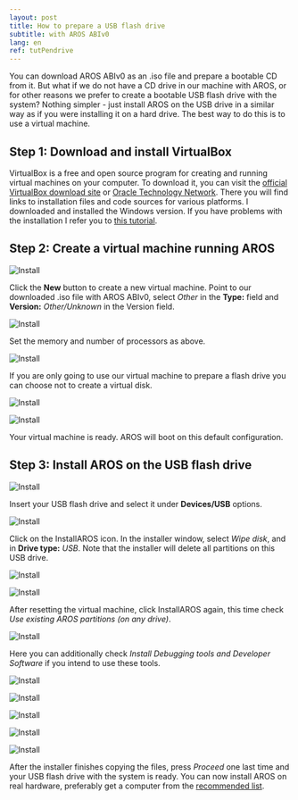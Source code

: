 ```yaml
---
layout: post
title: How to prepare a USB flash drive
subtitle: with AROS ABIv0
lang: en
ref: tutPendrive
---
```


You can download AROS ABIv0 as an .iso file and prepare a bootable CD from it. But what if we do not have a CD drive in our machine with AROS, or for other reasons we prefer to create a bootable USB flash drive with the system? Nothing simpler - just install AROS on the USB drive in a similar way as if you were installing it on a hard drive. The best way to do this is to use a virtual machine.

## Step 1: Download and install VirtualBox

VirtualBox is a free and open source program for creating and running virtual machines on your computer. To download it, you can visit the [official VirtualBox download site](https://www.virtualbox.org/wiki/Downloads) or [Oracle Technology Network](https://www.oracle.com/virtualization/technologies/vm/downloads/virtualbox-downloads.html). There you will find links to installation files and code sources for various platforms. I downloaded and installed the Windows version. If you have problems with the installation I refer you to [this tutorial](https://itsfoss.com/install-virtualbox-windows/).

## Step 2: Create a virtual machine running AROS

![Install](/assets/img/pend2__.jpg)

Click the **New** button to create a new virtual machine. Point to our downloaded .iso file with AROS ABIv0, select *Other* in the **Type:** field and **Version:** *Other/Unknown* in the Version field.

![Install](/assets/img/pend3__.jpg)

Set the memory and number of processors as above.

![Install](/assets/img/pend4__.jpg)

If you are only going to use our virtual machine to prepare a flash drive you can choose not to create a virtual disk.

![Install](/assets/img/pend5__.jpg)

![Install](/assets/img/pend6__.jpg)

Your virtual machine is ready. AROS will boot on this default configuration.

## Step 3: Install AROS on the USB flash drive

![Install](/assets/img/pend7__.jpg)

Insert your USB flash drive and select it under **Devices/USB** options.

![Install](/assets/img/pend8__.jpg)

Click on the InstallAROS icon. In the installer window, select *Wipe disk*, and in **Drive type:** *USB*. Note that the installer will delete all partitions on this USB drive.

![Install](/assets/img/pend9__.jpg)

![Install](/assets/img/pend10__.jpg)

After resetting the virtual machine, click InstallAROS again, this time check *Use existing AROS partitions (on any drive)*.

![Install](/assets/img/pend11__.jpg)

Here you can additionally check *Install Debugging tools and Developer Software* if you intend to use these tools.

![Install](/assets/img/pend12__.jpg)

![Install](/assets/img/pend13__.jpg)

![Install](/assets/img/pend14__.jpg)

![Install](/assets/img/pend15__.jpg)

![Install](/assets/img/pend16__.jpg)

After the installer finishes copying the files, press *Proceed* one last time and your USB flash drive with the system is ready. You can now install AROS on real hardware, preferably get a computer from the [recommended list](https://en.wikibooks.org/wiki/Aros/Platforms/x86_Complete_System_HCL#Recommended_hardware).
